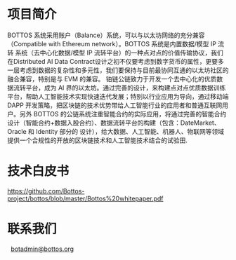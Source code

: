 # 项目简介
   
   BOTTOS  系统采用账户（Balance）系统，可以与以太坊网络的充分兼容（Compatible with Ethereum network）。BOTTOS 系统是内置数据/模型 IP 流转
系统（去中心化数据/模型 IP 流转平台）的一种点对点的价值传输协议，我们在Distributed AI Data Contract设计之初不仅要考虑到数字货币的属性，更要多一层考虑到数据的复杂性和多元性，我们要保持与目前最协同互通的以太坊社区的融合兼容，特别是与 EVM 的兼容。 
   铂链公链致力于开发一个去中心化的优质数据流转平台，成为 AI 界的以太坊。通过完善的设计，来构建点对点优质数据训练平台，帮助人工智能技术实现快速迭代发展；特别以行业应用为导向，通过移动端 DAPP 开发策略，把区块链的技术优势带给人工智能行业的应用者和普通互联网用户。另外  BOTTOS  的公链系统注重智能合约的实际应用，将通过完善的智能合约设计（智能合约+数据入股合约）、数据流转平台的构建（包含：DateMarket、Oracle 和 Identity 部分的
设计），给大数据、人工智能、机器人、物联网等领域提供一个合规性的开放的区块链技术和人工智能技术结合的试验田.

# 技术白皮书
  https://github.com/Bottos-project/bottos/blob/master/Bottos%20whitepaper.pdf

# 联系我们
   botadmin@bottos.org

